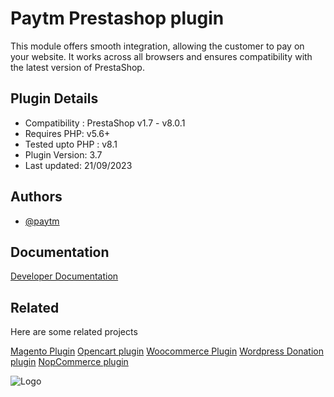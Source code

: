 
# Paytm Prestashop plugin

This module offers smooth integration, allowing the customer to pay on your website. It works across all browsers and ensures compatibility with the latest version of PrestaShop.

## Plugin Details

- Compatibility : PrestaShop v1.7 - v8.0.1
- Requires PHP: v5.6+
- Tested upto PHP : v8.1
- Plugin Version: 3.7
- Last updated: 21/09/2023

## Authors

- [@paytm](https://github.com/paytm)


## Documentation

[Developer Documentation](https://business.paytm.com/docs/prestashop/
)
 
## Related

Here are some related projects

[Magento Plugin](https://github.com/paytm/Paytm_Magento_Plugin)
[Opencart plugin](https://github.com/paytm/Paytm_Opencart_Plugin)
[Woocommerce Plugin](https://github.com/paytm/Paytm_Woocommerce_Plugin)
[Wordpress Donation plugin](https://github.com/paytm/Paytm_Wordpress_Plugin)
[NopCommerce plugin](https://github.com/paytm/Paytm_nopCommerce_Plugin)




![Logo](https://staticpg.paytm.in/pg_plugins_logo/paytm_logo_paymodes.svg)
